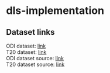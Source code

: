 # dls-implementation
## Dataset links
ODI dataset: [link](https://drive.google.com/file/d/1h-d3HH2ucuqtHAUcvpG74gm19YO_qH4c/view?usp=sharing) \
T20 dataset: [link](https://drive.google.com/file/d/1L1VSgRo_c5Vpv-MBNgk3Zdkhd2G9q-0Y/view?usp=sharing) \
ODI dataset source: [link](https://www.kaggle.com/datasets/utkarshtomar736/odi-mens-cricket-match-data-2002-2023) \
T20 dataset source: [link](https://www.kaggle.com/datasets/jamiewelsh2/ball-by-ball-it20)
